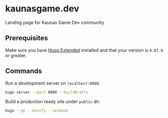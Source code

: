 # kaunasgame.dev

Landing page for Kaunas Game Dev community

## Prerequisites

Make sure you have [Hugo Extended](https://gohugo.io/getting-started/installing) installed and that your version is `0.87.0` or greater.

## Commands

Run a development server on `localhost:8080`:
```bash
hugo server --port 8080 --buildDrafts
```

Build a production ready site under `public` dir:
```bash
hugo --gc --minify --verbose
```
